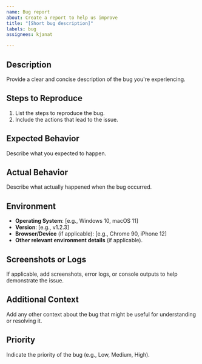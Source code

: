 ```yaml
---
name: Bug report
about: Create a report to help us improve
title: "[Short bug description]"
labels: bug
assignees: kjanat

---
```


## Description
Provide a clear and concise description of the bug you're experiencing.

## Steps to Reproduce
1. List the steps to reproduce the bug.
2. Include the actions that lead to the issue.

## Expected Behavior
Describe what you expected to happen.

## Actual Behavior
Describe what actually happened when the bug occurred.

## Environment
- **Operating System**: [e.g., Windows 10, macOS 11]
- **Version**: [e.g., v1.2.3]
- **Browser/Device** (if applicable): [e.g., Chrome 90, iPhone 12]
- **Other relevant environment details** (if applicable).

## Screenshots or Logs
If applicable, add screenshots, error logs, or console outputs to help demonstrate the issue.

## Additional Context
Add any other context about the bug that might be useful for understanding or resolving it.

## Priority
Indicate the priority of the bug (e.g., Low, Medium, High).
